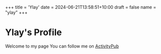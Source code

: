 +++
title = 'Ylay'
date = 2024-06-21T13:58:51+10:00
draft = false
name = "ylay"
+++

# Ylay's Profile

Welcome to my page
You can follow me on [ActivityPub]("https://youngounlay.github.io/users/ylay")
